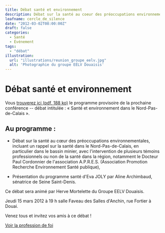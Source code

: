 ```yaml
---
title: Débat santé et environnement
description: Débat sur la santé au coeur des préoccupations environnementales le jeudi 15 mars 2012 à Douai.
leafname: cercle_de_silence
date: "2012-03-02T08:00:00Z"
draft: false
categories:
  - Santé
  - Événement
tags:
  - "débat"
illustration:
  url: "illustrations/reunion_groupe_eelv.jpg"
  alt: 'Photographie du groupe EÉLV Douaisis'
---
```


# Débat santé et environnement

Vous [trouverez ici (pdf, 188 ko)](https://drive.google.com/open?id=1-jpT8RlJyekSbaYdPE52mQuuCQWK8us8) le programme provisoire de la prochaine conférence -- débat intitulée : « Santé et environnement dans le Nord-Pas-de-Calais ».

Au programme :
--------------

-   Débat sur la santé au cœur des préoccupations environnementales, incluant un rappel sur la santé dans le Nord-Pas-de-Calais, en particulier dans le bassin minier, avec l'intervention de plusieurs témoins professionnels ou non de la santé dans la région, notamment le Docteur Paul Cordonnier de l'association A.P.R.E.S. (Association Promotion Recherche Environnement Santé publique),

-   Présentation du programme santé d'Eva JOLY par Aline Archimbaud, sénatrice de Seine Saint-Denis.

Ce débat sera animé par Herve Mortelette du Groupe EELV Douaisis.

Jeudi 15 mars 2012 à 19 h salle Faveau des Salles d'Anchin, rue Fortier à Douai.

Venez tous et invitez vos amis à ce débat !

[Voir la profession de foi](https://drive.google.com/open?id=1tBDxhi8qpndE3RHmwO61zCHGvuHEDIQ6)
